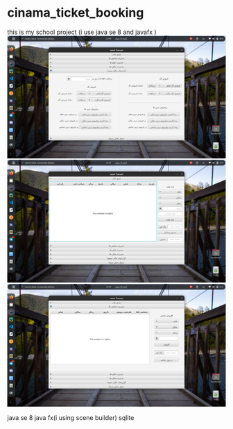 # cinama_ticket_booking
this is my school project (i use java se 8 and javafx )
![alt text](https://raw.githubusercontent.com/irnb/cinama_ticket_booking/master/screenshot/Screenshot%20from%202020-05-29%2023-44-08.png)
![alt text](https://raw.githubusercontent.com/irnb/cinama_ticket_booking/master/screenshot/Screenshot%20from%202020-05-29%2023-43-57.png)
![alt text](https://raw.githubusercontent.com/irnb/cinama_ticket_booking/master/screenshot/Screenshot%20from%202020-05-29%2023-44-03.png)

java se 8
java fx(i using scene builder) 
sqlite
